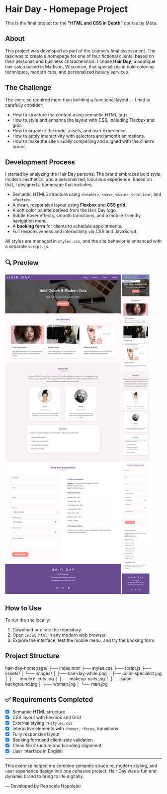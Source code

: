 # Hair Day - Homepage Project

This is the final project for the **"HTML and CSS in Depth"** course by Meta.

## About

This project was developed as part of the course's final assessment. The task was to create a homepage for one of four fictional clients, based on their personas and business characteristics. I chose **Hair Day**, a boutique hair salon based in Madison, Wisconsin, that specializes in bold coloring techniques, modern cuts, and personalized beauty services.

## The Challenge

The exercise required more than building a functional layout — I had to carefully consider:

- How to structure the content using semantic HTML tags.
- How to style and enhance the layout with CSS, including Flexbox and grid.
- How to organize the code, assets, and user experience.
- How to apply interactivity with selectors and smooth animations.
- How to make the site visually compelling and aligned with the client’s brand.

## Development Process

I started by analyzing the Hair Day persona. The brand embraces bold style, modern aesthetics, and a personalized, luxurious experience. Based on that, I designed a homepage that includes:

- Semantic HTML5 structure using `<header>`, `<nav>`, `<main>`, `<section>`, and `<footer>`.
- A clean, responsive layout using **Flexbox** and **CSS grid**.
- A soft color palette derived from the Hair Day logo.
- Subtle hover effects, smooth transitions, and a mobile-friendly navigation menu.
- A **booking form** for clients to schedule appointments.
- Full responsiveness and interactivity via CSS and JavaScript.

All styles are managed in `styles.css`, and the site behavior is enhanced with a separate `script.js`.

## 🔍 Preview

![Homepage preview 1](https://raw.githubusercontent.com/pietronapoleao/hair-day-homepage/refs/heads/main/assets/images/demo1.png)
![Homepage preview 2](https://raw.githubusercontent.com/pietronapoleao/hair-day-homepage/refs/heads/main/assets/images/demo2.png)

## How to Use

To run the site locally:

1. Download or clone the repository.
2. Open `index.html` in any modern web browser.
3. Explore the interface, test the mobile menu, and try the booking form.

## Project Structure



hair-day-homepage/ 
├── index.html 
├── styles.css 
├── script.js 
├── assets/ 
│ └── images/ 
│ ├── hair-day-white.png 
│ ├── color-specialist.jpg 
│ ├── modern-cuts.jpg 
│ ├── makeup-nails.jpg 
│ ├── salon-background.jpg 
│ ├── woman.jpg 
│ └── man.jpg


## ✅ Requirements Completed

- [x] Semantic HTML structure
- [x] CSS layout with Flexbox and Grid
- [x] External styling in `styles.css`
- [x] Interactive elements with `:hover`, `:focus`, transitions
- [x] Fully responsive layout
- [x] Booking form and client-side validation
- [x] Clean file structure and branding alignment
- [x] User interface in English

---

This exercise helped me combine semantic structure, modern styling, and user experience design into one cohesive project. Hair Day was a fun and dynamic brand to bring to life digitally.

— Developed by Petrocele Napoleão
